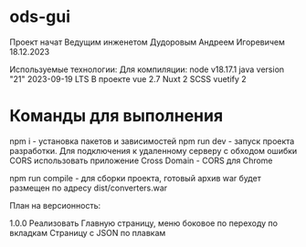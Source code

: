# ods-gui
Проект начат Ведущим инженетом Дудоровым Андреем Игоревичем 18.12.2023

Используемые технологии:
Для компиляции:
node v18.17.1
java version "21" 2023-09-19 LTS
В проекте
vue 2.7
Nuxt 2
SCSS
vuetify 2

# Команды для выполнения

npm i - установка пакетов и зависимостей
npm run dev - запуск проекта разработки. Для подключения к удаленному серверу с обходом ошибки CORS использовать приложение Cross Domain - CORS для Chrome

npm run compile - для сборки проекта, готовый архив war будет размещен по адресу dist/converters.war

План на версионность:

1.0.0
Реализовать Главную страницу, меню боковое по переходу по вкладкам
Страницу с JSON по плавкам